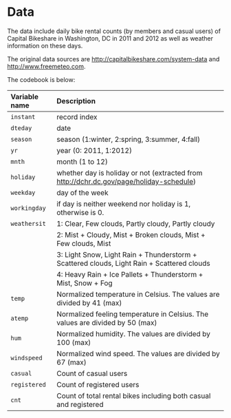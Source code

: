# Data

The data include daily bike rental counts (by members and casual users) of Capital Bikeshare in Washington, DC in 2011 and 2012 as well as weather information on these days.

The original data sources are http://capitalbikeshare.com/system-data and http://www.freemeteo.com.

The codebook is below:

| Variable name    | Description 
|:--------|:-------------------------------------------------------------
| `instant`		| record index
| `dteday` 		| date
| `season` 		| season (1:winter, 2:spring, 3:summer, 4:fall)
| `yr` 		    | year (0: 2011, 1:2012)
| `mnth` 		  | month (1 to 12)
| `holiday` 	| whether day is holiday or not (extracted from http://dchr.dc.gov/page/holiday-schedule)
| `weekday` 	| day of the week
| `workingday`| if day is neither weekend nor holiday is 1, otherwise is 0.
| `weathersit`| 1: Clear, Few clouds, Partly cloudy, Partly cloudy
|             | 2: Mist + Cloudy, Mist + Broken clouds, Mist + Few clouds, Mist
|             | 3: Light Snow, Light Rain + Thunderstorm + Scattered clouds, Light Rain + Scattered clouds
|             | 4: Heavy Rain + Ice Pallets + Thunderstorm + Mist, Snow + Fog
| `temp` 			| Normalized temperature in Celsius. The values are divided by 41 (max)
| `atemp`			| Normalized feeling temperature in Celsius. The values are divided by 50 (max)
| `hum` 			| Normalized humidity. The values are divided by 100 (max)
| `windspeed`	| Normalized wind speed. The values are divided by 67 (max)
| `casual`		| Count of casual users
| `registered`| Count of registered users
| `cnt` 		  | Count of total rental bikes including both casual and registered
